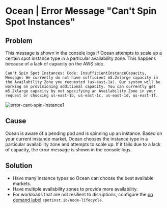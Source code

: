 <meta name="“robots”" content="“noindex”">

# Ocean | Error Message "Can't Spin Spot Instances"

## Problem

This message is shown in the console logs if Ocean attempts to scale up a certain spot instance type in a particular availability zone. This happens because of a lack of capacity on the AWS side.

`Can't Spin Spot Instances: Code: InsufficientInstanceCapacity, Message: We currently do not have sufficient m5.2xlarge capacity in the Availability Zone you requested (us-east-1a). Our system will be working on provisioning additional capacity. You can currently get m5.2xlarge capacity by not specifying an Availability Zone in your request or choosing us-east-1b, us-east-1c, us-east-1d, us-east-1f.`

![error-cant-spin-instance1](https://github.com/spotinst/help/assets/167069628/77033b4c-b136-4068-b0b4-e47f0dec6884)

## Cause

Ocean is aware of a pending pod and is spinning up an instance. Based on your current instance market, Ocean chooses the instance type in a particular availability zone and attempts to scale up. If it fails due to a lack of capacity, the error message is shown in the console logs.

## Solution
* Have many instance types so Ocean can choose the best available markets.
* Have multiple availability zones to provide more availability.
* For workloads that are not resilient to disruptions, configure the [on demand label](https://docs.spot.io/ocean/features/labels-and-taints?id=spotinstionode-lifecycle) `spotinst.io/node-lifecycle`.
